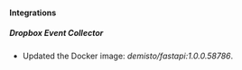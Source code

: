 #### Integrations
##### Dropbox Event Collector
- Updated the Docker image: *demisto/fastapi:1.0.0.58786*.
